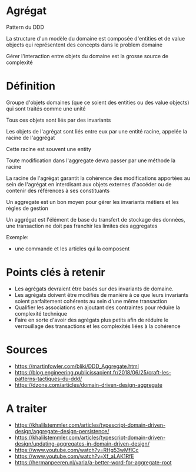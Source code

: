 # Agrégat

Pattern du DDD

La structure d'un modèle du domaine est composée d'entities et de value objects qui représentent des concepts dans le problem domaine

Gérer l'interaction entre objets du domaine est la grosse source de complexité

# Définition

Groupe d'objets domaines (que ce soient des entities ou des value objects) qui sont traités comme une unité

Tous ces objets sont liés par des invariants

Les objets de l'agrégat sont liés entre eux par une entité racine, appelée la racine de l'aggrégat

Cette racine est souvent une entity

Toute modification dans l'aggregate devra passer par une méthode la racine

La racine de l'agrégat garantit la cohérence des modifications apportées au sein de l'agrégat en interdisant aux objets externes d'accéder ou de contenir des références à ses constituants

Un aggregate est un bon moyen pour gérer les invariants métiers et les règles de gestion

Un aggrégat est l'élément de base du transfert de stockage des données, une transaction ne doit pas franchir les limites des aggregates

Exemple:

- une commande et les articles qui la composent

# Points clés à retenir

- Les agrégats devraient être basés sur des invariants de domaine.
- Les agrégats doivent être modifiés de manière à ce que leurs invariants soient parfaitement cohérents au sein d'une même transaction
- Qualifier les associations en ajoutant des contraintes pour réduire la complexité technique
- Faire en sorte d'avoir des agrégats plus petits afin de réduire le verrouillage des transactions et les complexités liées à la cohérence


# Sources

- https://martinfowler.com/bliki/DDD_Aggregate.html
- https://blog.engineering.publicissapient.fr/2018/06/25/craft-les-patterns-tactiques-du-ddd/
- https://dzone.com/articles/domain-driven-design-aggregate

# A traiter

- https://khalilstemmler.com/articles/typescript-domain-driven-design/aggregate-design-persistence/
- https://khalilstemmler.com/articles/typescript-domain-driven-design/updating-aggregates-in-domain-driven-design/
- https://www.youtube.com/watch?v=RHg53wMflCc
- https://www.youtube.com/watch?v=Xf_aLAK1RfE
- https://hermanpeeren.nl/varia/a-better-word-for-aggregate-root